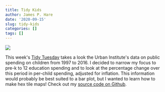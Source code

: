 ```yaml
---
title: Tidy Kids
author: James P. Hare
date: '2020-09-15'
slug: tidy-kids
categories: []
tags: []
---
```


![](/post/2020-09-15-tidy-kids_files/map-1.png)

This week's [Tidy Tuesday](https://github.com/rfordatascience/tidytuesday/blob/275a2313a8d8536cb6d43d9fcb2ee232a792b22c/data/2020/2020-09-15/readme.md) takes a look the Urban Institute's data on public spending on children from 1997 to 2016. I decided to narrow my focus to pre-k to 12 education spending and to look at the percentage change over this period in per-child spending, adjusted for inflation. This information would probably be best suited to a bar plot, but I wanted to learn how to make hex tile maps! Check out my [source code on Github](https://github.com/jamesphare/tidytuesday/blob/a17ce5299121e0eca98e5a030b17d9e7ac09a45c/20200915/kids.md).

